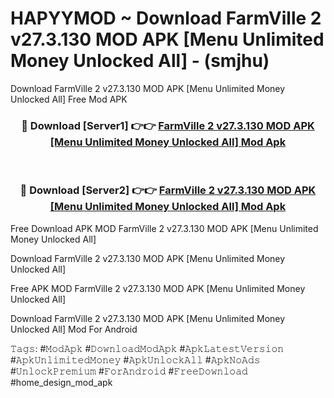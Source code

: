 # HAPYYMOD ~ Download FarmVille 2 v27.3.130 MOD APK [Menu Unlimited Money Unlocked All] - (smjhu)
Download FarmVille 2 v27.3.130 MOD APK [Menu Unlimited Money Unlocked All] Free Mod APK

<div align="center">
<h3>🔴 Download [Server1] 👉👉 <a href="https://apk-comot.site?title=FarmVille_2_v27.3.130_MOD_APK_[Menu_Unlimited_Money_Unlocked_All]">FarmVille 2 v27.3.130 MOD APK [Menu Unlimited Money Unlocked All] Mod Apk</a></h3><br>

<h3>🔴 Download [Server2] 👉👉 <a href="https://apk-comot.site?title=FarmVille_2_v27.3.130_MOD_APK_[Menu_Unlimited_Money_Unlocked_All]">FarmVille 2 v27.3.130 MOD APK [Menu Unlimited Money Unlocked All] Mod Apk</a></h3>
</div>


Free Download APK MOD FarmVille 2 v27.3.130 MOD APK [Menu Unlimited Money Unlocked All]

Download FarmVille 2 v27.3.130 MOD APK [Menu Unlimited Money Unlocked All] 

Free APK MOD FarmVille 2 v27.3.130 MOD APK [Menu Unlimited Money Unlocked All] 

Download FarmVille 2 v27.3.130 MOD APK [Menu Unlimited Money Unlocked All] Mod For Android

𝚃𝚊𝚐𝚜: #𝙼𝚘𝚍𝙰𝚙𝚔 #𝙳𝚘𝚠𝚗𝚕𝚘𝚊𝚍𝙼𝚘𝚍𝙰𝚙𝚔 #𝙰𝚙𝚔𝙻𝚊𝚝𝚎𝚜𝚝𝚅𝚎𝚛𝚜𝚒𝚘𝚗 #𝙰𝚙𝚔𝚄𝚗𝚕𝚒𝚖𝚒𝚝𝚎𝚍𝙼𝚘𝚗𝚎𝚢 #𝙰𝚙𝚔𝚄𝚗𝚕𝚘𝚌𝚔𝙰𝚕𝚕 #𝙰𝚙𝚔𝙽𝚘𝙰𝚍𝚜 #𝚄𝚗𝚕𝚘𝚌𝚔𝙿𝚛𝚎𝚖𝚒𝚞𝚖 #𝙵𝚘𝚛𝙰𝚗𝚍𝚛𝚘𝚒𝚍 #𝙵𝚛𝚎𝚎𝙳𝚘𝚠𝚗𝚕𝚘𝚊𝚍 #home_design_mod_apk